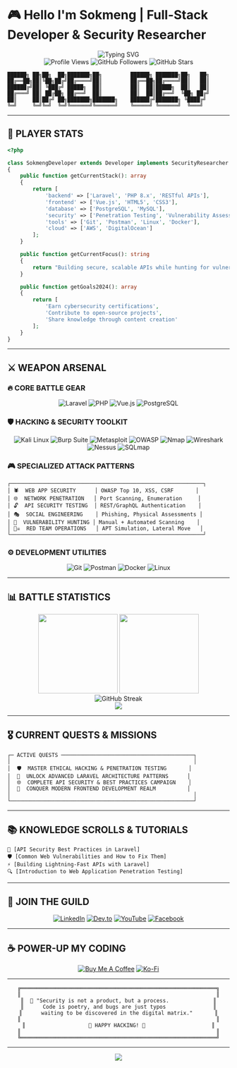 # 🎮 Hello I'm Sokmeng | Full-Stack Developer & Security Researcher
<div align="center">
  <img src="https://readme-typing-svg.herokuapp.com?font=Fira+Code&size=22&duration=3000&pause=1000&color=00F5FF&center=true&vCenter=true&width=600&lines=Laravel+API+Specialist;Cybersecurity+%26+Pentesting+Expert;Full-Stack+Web+Developer;Always+Learning%2C+Always+Building" alt="Typing SVG" />
</div>
<div align="center">
  <img src="https://komarev.com/ghpvc/?username=heangsokmeng&color=blueviolet&style=flat-square&label=Profile+Views" alt="Profile Views" />
  <img src="https://img.shields.io/github/followers/heangsokmeng?label=Followers&style=flat-square&color=blue" alt="GitHub Followers" />
  <img src="https://img.shields.io/github/stars/heangsokmeng?label=Stars&style=flat-square&color=yellow" alt="GitHub Stars" />
</div>

```
██████╗ ██╗██╗  ██╗███████╗██╗         ██████╗ ███████╗██╗   ██╗
██╔══██╗██║╚██╗██╔╝██╔════╝██║         ██╔══██╗██╔════╝██║   ██║
██████╔╝██║ ╚███╔╝ █████╗  ██║         ██║  ██║█████╗  ██║   ██║
██╔═══╝ ██║ ██╔██╗ ██╔══╝  ██║         ██║  ██║██╔══╝  ╚██╗ ██╔╝
██║     ██║██╔╝ ██╗███████╗███████╗    ██████╔╝███████╗ ╚████╔╝ 
╚═╝     ╚═╝╚═╝  ╚═╝╚══════╝╚══════╝    ╚═════╝ ╚══════╝  ╚═══╝  
```

---

## 🎯 PLAYER STATS

```php
<?php

class SokmengDeveloper extends Developer implements SecurityResearcher
{
    public function getCurrentStack(): array
    {
        return [
            'backend' => ['Laravel', 'PHP 8.x', 'RESTful APIs'],
            'frontend' => ['Vue.js', 'HTML5', 'CSS3'],
            'database' => ['PostgreSQL', 'MySQL'],
            'security' => ['Penetration Testing', 'Vulnerability Assessment'],
            'tools' => ['Git', 'Postman', 'Linux', 'Docker'],
            'cloud' => ['AWS', 'DigitalOcean']
        ];
    }

    public function getCurrentFocus(): string
    {
        return "Building secure, scalable APIs while hunting for vulnerabilities";
    }

    public function getGoals2024(): array
    {
        return [
            'Earn cybersecurity certifications',
            'Contribute to open-source projects',
            'Share knowledge through content creation'
        ];
    }
}
```

---

## ⚔️ WEAPON ARSENAL

### 🔥 CORE BATTLE GEAR
<div align="center">

![Laravel](https://img.shields.io/badge/🚀_Laravel-FF2D20?style=for-the-badge&logo=laravel&logoColor=white&labelColor=000000)
![PHP](https://img.shields.io/badge/⚡_PHP-777BB4?style=for-the-badge&logo=php&logoColor=white&labelColor=000000)
![Vue.js](https://img.shields.io/badge/✨_Vue.js-35495E?style=for-the-badge&logo=vuedotjs&logoColor=4FC08D&labelColor=000000)
![PostgreSQL](https://img.shields.io/badge/🐘_PostgreSQL-316192?style=for-the-badge&logo=postgresql&logoColor=white&labelColor=000000)

</div>

### 🛡️ HACKING & SECURITY TOOLKIT
<div align="center">

![Kali Linux](https://img.shields.io/badge/🐉_Kali_Linux-557C94?style=for-the-badge&logo=kali-linux&logoColor=white&labelColor=000000)
![Burp Suite](https://img.shields.io/badge/🔥_Burp_Suite-FF6633?style=for-the-badge&logo=burpsuite&logoColor=white&labelColor=000000)
![Metasploit](https://img.shields.io/badge/💥_Metasploit-2596CD?style=for-the-badge&logo=metasploit&logoColor=white&labelColor=000000)
![OWASP](https://img.shields.io/badge/🛡️_OWASP-000000?style=for-the-badge&logo=owasp&logoColor=white&labelColor=333333)
![Nmap](https://img.shields.io/badge/🔍_Nmap-4682B4?style=for-the-badge&logo=nmap&logoColor=white&labelColor=000000)
![Wireshark](https://img.shields.io/badge/📡_Wireshark-1679A7?style=for-the-badge&logo=wireshark&logoColor=white&labelColor=000000)
![Nessus](https://img.shields.io/badge/🎯_Nessus-00C176?style=for-the-badge&logo=tenable&logoColor=white&labelColor=000000)
![SQLmap](https://img.shields.io/badge/⚔️_SQLmap-CC2927?style=for-the-badge&logo=mysql&logoColor=white&labelColor=000000)

</div>

### 🎮 SPECIALIZED ATTACK PATTERNS
```
┌─────────────────────────────────────────────────────────────┐
│ 🕷️  WEB APP SECURITY      │ OWASP Top 10, XSS, CSRF       │
│ 🌐  NETWORK PENETRATION   │ Port Scanning, Enumeration     │
│ 🔓  API SECURITY TESTING  │ REST/GraphQL Authentication    │
│ 🎭  SOCIAL ENGINEERING    │ Phishing, Physical Assessments │
│ 🔎  VULNERABILITY HUNTING │ Manual + Automated Scanning    │
│ 🏴‍☠️  RED TEAM OPERATIONS   │ APT Simulation, Lateral Move   │
└─────────────────────────────────────────────────────────────┘
```

### ⚙️ DEVELOPMENT UTILITIES
<div align="center">

![Git](https://img.shields.io/badge/📚_Git-F05032?style=for-the-badge&logo=git&logoColor=white&labelColor=000000)
![Postman](https://img.shields.io/badge/📮_Postman-FF6C37?style=for-the-badge&logo=postman&logoColor=white&labelColor=000000)
![Docker](https://img.shields.io/badge/🐳_Docker-2496ED?style=for-the-badge&logo=docker&logoColor=white&labelColor=000000)
![Linux](https://img.shields.io/badge/🐧_Linux-FCC624?style=for-the-badge&logo=linux&logoColor=black&labelColor=000000)

</div>

---

## 📊 BATTLE STATISTICS

<div align="center">
  <img height="180em" src="https://github-readme-stats.vercel.app/api?username=heangsokmeng&show_icons=true&theme=chartreuse-dark&include_all_commits=true&count_private=true&bg_color=000000&title_color=00ff41&text_color=ffffff&icon_color=ff6b6b"/>
  <img height="180em" src="https://github-readme-stats.vercel.app/api/top-langs/?username=heangsokmeng&layout=compact&langs_count=8&theme=chartreuse-dark&bg_color=000000&title_color=00ff41&text_color=ffffff"/>
</div>

<div align="center">
  <img src="https://github-readme-streak-stats.herokuapp.com/?user=heangsokmeng&theme=neon-dark&background=000000&ring=00ff41&fire=ff6b6b&currStreakLabel=00ff41" alt="GitHub Streak" />
</div>

<div align="center">
  <img src="https://github-readme-activity-graph.vercel.app/graph?username=heangsokmeng&bg_color=000000&color=00ff41&line=ff6b6b&point=ffffff&area=true&hide_border=true" />
</div>

---

## 🎖️ CURRENT QUESTS & MISSIONS

```
┌─ ACTIVE QUESTS ──────────────────────────────────────────┐
│                                                          │
│  🛡️  MASTER ETHICAL HACKING & PENETRATION TESTING       │
│  🔧  UNLOCK ADVANCED LARAVEL ARCHITECTURE PATTERNS      │
│  🌐  COMPLETE API SECURITY & BEST PRACTICES CAMPAIGN    │
│  📱  CONQUER MODERN FRONTEND DEVELOPMENT REALM          │
│                                                          │
└──────────────────────────────────────────────────────────┘
```

---

## 📚 KNOWLEDGE SCROLLS & TUTORIALS

<!-- BLOG-POST-LIST:START -->
```
🔐 [API Security Best Practices in Laravel]
🛡️ [Common Web Vulnerabilities and How to Fix Them]  
⚡ [Building Lightning-Fast APIs with Laravel]
🔍 [Introduction to Web Application Penetration Testing]
```
<!-- BLOG-POST-LIST:END -->

---

## 🤝 JOIN THE GUILD

<div align="center">

[![LinkedIn](https://img.shields.io/badge/🔗_LinkedIn-0077B5?style=for-the-badge&logo=linkedin&logoColor=white&labelColor=000000)](https://linkedin.com/in/heang-sokmeng-2b13a7266)
[![Dev.to](https://img.shields.io/badge/📝_Dev.to-0A0A0A?style=for-the-badge&logo=devdotto&logoColor=white&labelColor=333333)](https://dev.to/heangsokmeng)
[![YouTube](https://img.shields.io/badge/📺_YouTube-FF0000?style=for-the-badge&logo=youtube&logoColor=white&labelColor=000000)](https://www.youtube.com/c/@codebrewkh)
[![Facebook](https://img.shields.io/badge/👥_Facebook-1877F2?style=for-the-badge&logo=facebook&logoColor=white&labelColor=000000)](https://fb.com/heangsokmeng168)

</div>

---

## ☕ POWER-UP MY CODING

<div align="center">

[![Buy Me A Coffee](https://img.shields.io/badge/☕_Buy%20Me%20A%20Coffee-FFDD00?style=for-the-badge&logo=buy-me-a-coffee&logoColor=black&labelColor=000000)](https://www.buymeacoffee.com/heangsokmeng)
[![Ko-Fi](https://img.shields.io/badge/💝_Ko--fi-F16061?style=for-the-badge&logo=ko-fi&logoColor=white&labelColor=000000)](https://ko-fi.com/heangsokmeng)

</div>

---

<div align="center">

```
╔══════════════════════════════════════════════════════════════╗
║                                                              ║
║  💭 "Security is not a product, but a process.              ║
║      Code is poetry, and bugs are just typos               ║
║      waiting to be discovered in the digital matrix."       ║
║                                                              ║
║                    🚀 HAPPY HACKING! 🚀                     ║
║                                                              ║
╚══════════════════════════════════════════════════════════════╝
```

</div>

---

<div align="center">
  <img src="https://capsule-render.vercel.app/api?type=waving&color=0:00ff41,50:ff6b6b,100:ffd93d&height=120&section=footer&text=GAME%20OVER%20-%20THANKS%20FOR%20PLAYING!&fontSize=20&fontColor=000000&animation=fadeIn&desc=Ready%20to%20build%20something%20legendary%20together?&descAlignY=75&descAlign=50" />
</div>
